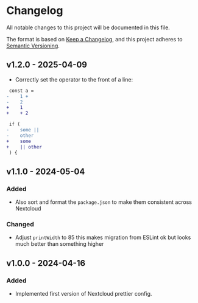 # Changelog

All notable changes to this project will be documented in this file.

The format is based on [Keep a Changelog](https://keepachangelog.com/en/1.1.0/),
and this project adheres to [Semantic Versioning](https://semver.org/spec/v2.0.0.html).

## v1.2.0 - 2025-04-09

- Correctly set the operator to the front of a line:

```diff
 const a =
-    1 +
-    2
+    1
+    + 2
```

```diff
 if (
-    some ||
-    other
+    some
+    || other
 ) {
```

## v1.1.0 - 2024-05-04

### Added

- Also sort and format the `package.json` to make them consistent across Nextcloud

### Changed

- Adjust `printWidth` to 85 this makes migration from ESLint ok but looks much better than something higher

## v1.0.0 - 2024-04-16

### Added

- Implemented first version of Nextcloud prettier config.

<!--
  SPDX-FileCopyrightText: 2024 Nextcloud contributors
  SPDX-License-Identifier: CC0-1.0
-->
